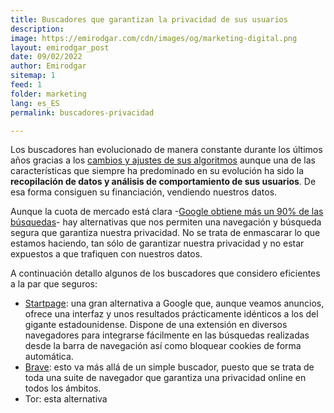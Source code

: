 ```yaml
---
title: Buscadores que garantizan la privacidad de sus usuarios
description:
image: https://emirodgar.com/cdn/images/og/marketing-digital.png
layout: emirodgar_post
date: 09/02/2022
author: Emirodgar
sitemap: 1
feed: 1
folder: marketing
lang: es_ES
permalink: buscadores-privacidad

---
```


Los buscadores han evolucionado de manera constante durante los últimos años gracias a los [cambios y ajustes de sus algoritmos](https://emirodgar.com/cambio-algoritmo-google) aunque una de las características que siempre ha predominado en su evolución ha sido la **recopilación de datos y análisis de comportamiento de sus usuarios**. De esa forma consiguen su financiación, vendiendo nuestros datos.

Aunque la cuota de mercado está clara -[Google obtiene más un 90% de las búsquedas](https://emirodgar.com/google-vs-buscadores)- hay alternativas que nos permiten una navegación y búsqueda segura que garantiza nuestra privacidad. No se trata de enmascarar lo que estamos haciendo, tan sólo de garantizar nuestra privacidad y no estar expuestos a que trafiquen con nuestros datos.

A continuación detallo algunos de los buscadores que considero eficientes a la par que seguros:

- [Startpage](https://www.startpage.com/es/): una gran alternativa a Google que, aunque veamos anuncios, ofrece una interfaz y unos resultados prácticamente idénticos a los del gigante estadounidense. Dispone de una extensión en diversos navegadores para integrarse fácilmente en las búsquedas realizadas desde la barra de navegación así como bloquear cookies de forma automática.
- [Brave](https://brave.com/es/): esto va más allá de un simple buscador, puesto que se trata de toda una suite de navegador que garantiza una privacidad online en todos los ámbitos.
- Tor: esta alternativa

<!--stackedit_data:
eyJoaXN0b3J5IjpbNTI2Njc0MDAzXX0=
-->